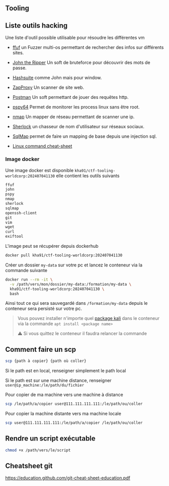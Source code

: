 Tooling
---


## Liste outils hacking 

Une liste d'outil possible utilisable pour résoudre les différentes vm

- [ffuf](https://github.com/ffuf/ffuf) un Fuzzer multi-os permettant de rechercher des infos sur différents sites.
- [John the Ripper](https://www.openwall.com/john/) Un soft de bruteforce pour découvrir des mots de passe.
- [Hashsuite](https://hashsuite.openwall.net/) comme John mais pour window.
- [ZapProxy](https://www.zaproxy.org/) Un scanner de site web.
- [Postman](https://www.postman.com/downloads/) Un soft permettant de jouer des requêtes http.
- [pspy64](https://github.com/DominicBreuker/pspy) Permet de monitorer les process linux sans être root.
- [nmap](https://nmap.org/) Un mapper de réseau permettant de scanner une ip.
- [Sherlock](https://github.com/sherlock-project/sherlock) un chasseur de nom d'utilisateur sur réseaux sociaux.
- [SqlMap](https://salsa.debian.org/pkg-security-team/sqlmap) permet de faire un mapping de base depuis une injection sql.

- [Linux command cheat-sheet](https://www.geeksforgeeks.org/linux-commands-cheat-sheet/)

### Image docker

Une image docker est disponible `kha91/ctf-tooling-worldcorp:202407041130` elle contient les outils suivants

```txt
ffuf
john
pspy
nmap
sherlock
sqlmap
openssh-client
git 
vim
wget
curl
exiftool
```

L'image peut se récupérer depuis dockerhub

```bash
docker pull kha91/ctf-tooling-worldcorp:202407041130
```

Créer un dossier `my-data` sur votre pc et lancez le conteneur via la commande suivante

```bash
docker run --rm -it \
  -v /path/vers/mon/dossier/my-data:/formation/my-data \
  kha91/ctf-tooling-worldcorp:202407041130 \
  bash
```

Ainsi tout ce qui sera sauvegardé dans `/formation/my-data` depuis le conteneur sera persisté sur votre pc.

> Vous pouvez installer n'importe quel [package kali](https://www.kali.org/tools/) dans le conteneur via la commande `apt install <package name>`
>
> :warning: Si vous quittez le conteneur il faudra relancer la commande

## Comment faire un scp

```bash
scp {path à copier} {path où coller}
```

Si le path est en local, renseigner simplement le path local

Si le path est sur une machine distance, renseigner `user@ip_machine:/le/path/du/fichier`

Pour copier de ma machine vers une machine à distance

```bash
scp /le/path/a/copier user@111.111.111.111:/le/path/ou/coller
```

Pour copier la machine distante vers ma machine locale

```bash
scp user@111.111.111.111:/le/path/a/copier /le/path/ou/coller
```

## Rendre un script exécutable

```bash
chmod +x /path/vers/le/script
```

## Cheatsheet git

https://education.github.com/git-cheat-sheet-education.pdf
